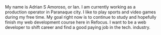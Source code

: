 My name is Adrian S Amoroso, or Ian. I am currently working as a production operator in Paranaque city. I like to play sports and video games during my free time. My goal right now is to continue to study and hopefully finish my web development course here in Refocus. I want to be a web developer to shift career and find a good paying job in the tech. industry.